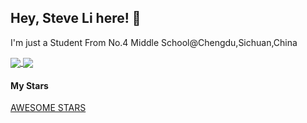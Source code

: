 ## Hey, Steve Li here! :wave: 

I'm just a Student From No.4 Middle School@Chengdu,Sichuan,China

<a href="https://github.com/anuraghazra/github-readme-stats">
  <img align="center" src="https://github-readme-stats.vercel.app/api?username=lbr77" />
</a>

<img align="center" src="https://genshin-card.getloli.com/9/273618005.png" />

#### My Stars

[AWESOME STARS](https://github.com/lbr77/lbr77/blob/master/AWESOME-STARS.md)
